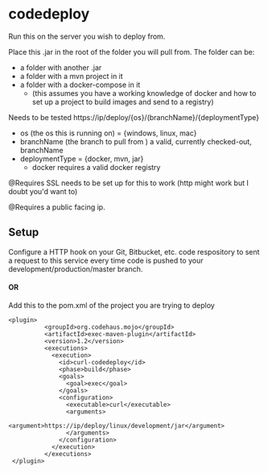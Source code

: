 # codedeploy

Run this on the server you wish to deploy from.
        
Place this .jar in the root of the folder you will pull from.
The folder can be:
   - a folder with another .jar
   - a folder with a mvn project in it
   - a folder with a docker-compose in it  
       -  (this assumes you have a working knowledge of docker and how to set up a project to build images and send to a registry)
    
    
Needs to be tested
https://ip/deploy/{os}/(branchName}/{deploymentType}
   - os (the os this is running on) = {windows, linux, mac}
   - branchName (the branch to pull from ) a valid, currently checked-out, branchName
   - deploymentType = {docker, mvn, jar}
       - docker requires a valid docker registry

@Requires SSL needs to be set up for this to work (http might work but I doubt you'd want to)

@Requires a public facing ip.


## Setup 
Configure a HTTP hook on your Git, Bitbucket, etc. code respository to sent a request to this service 
every time code is pushed to your development/production/master branch.

#### OR
Add this to the pom.xml of the project you are trying to deploy

```
<plugin>
          <groupId>org.codehaus.mojo</groupId>
          <artifactId>exec-maven-plugin</artifactId>
          <version>1.2</version>
          <executions>
            <execution>
              <id>curl-codedeploy</id>
              <phase>build</phase>
              <goals>
                <goal>exec</goal>
              </goals>
              <configuration>
                <executable>curl</executable>
                <arguments>
                  <argument>https://ip/deploy/linux/development/jar</argument>
                </arguments>
              </configuration>
            </execution>
          </executions>
 </plugin>
 ```